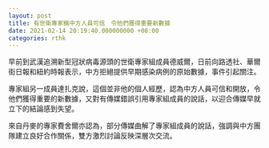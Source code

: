 ```yaml
---
layout: post
title: 有世衛專家稱中方人員可信　令他們獲得重要新數據
date: 2021-02-14 20:19:40.000000000 +08:00
categories: rthk
---
```


早前到武漢追溯新型冠狀病毒源頭的世衛專家組成員德威爾，日前向路透社、華爾街日報和紐約時報表示，中方拒絕提供早期感染病例的原始數據，事件引起關注。

專家組另一成員達扎克說，這個並非他的個人經歷，認為中方人員可信和開放，令他們獲得重要的新數據，又對有傳媒錯誤引用專家組成員的說話，以迎合傳媒早就立下的結論感到失望。

來自丹麥的專家費舍爾亦認為，部分傳媒曲解了專家組成員的說話，強調與中方團隊建立良好合作關係，雙方激烈討論反映深層次交流。
